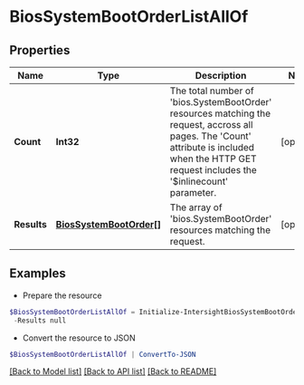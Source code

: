 # BiosSystemBootOrderListAllOf
## Properties

Name | Type | Description | Notes
------------ | ------------- | ------------- | -------------
**Count** | **Int32** | The total number of &#39;bios.SystemBootOrder&#39; resources matching the request, accross all pages. The &#39;Count&#39; attribute is included when the HTTP GET request includes the &#39;$inlinecount&#39; parameter. | [optional] 
**Results** | [**BiosSystemBootOrder[]**](BiosSystemBootOrder.md) | The array of &#39;bios.SystemBootOrder&#39; resources matching the request. | [optional] 

## Examples

- Prepare the resource
```powershell
$BiosSystemBootOrderListAllOf = Initialize-IntersightBiosSystemBootOrderListAllOf  -Count null `
 -Results null
```

- Convert the resource to JSON
```powershell
$BiosSystemBootOrderListAllOf | ConvertTo-JSON
```

[[Back to Model list]](../README.md#documentation-for-models) [[Back to API list]](../README.md#documentation-for-api-endpoints) [[Back to README]](../README.md)

